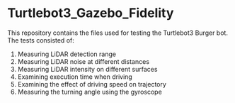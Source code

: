 # Turtlebot3_Gazebo_Fidelity

This repository contains the files used for testing the Turtlebot3 Burger bot.
The tests consisted of:
1. Measuring LiDAR detection range
2. Measuring LiDAR noise at different distances
3. Measuring LiDAR intensity on different surfaces
4. Examining execution time when driving
5. Examining the effect of driving speed on trajectory
6. Measuring the turning angle using the gyroscope
